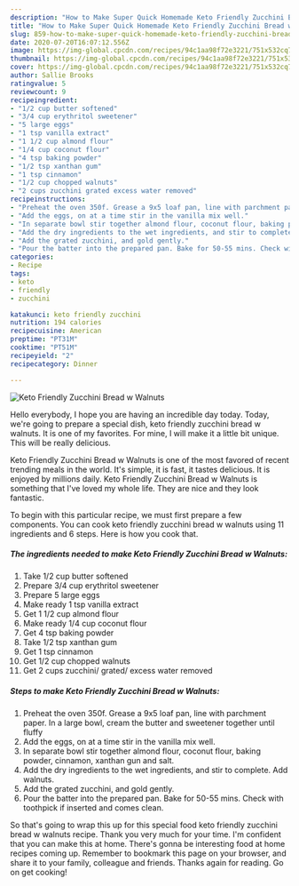 ```yaml
---
description: "How to Make Super Quick Homemade Keto Friendly Zucchini Bread w Walnuts"
title: "How to Make Super Quick Homemade Keto Friendly Zucchini Bread w Walnuts"
slug: 859-how-to-make-super-quick-homemade-keto-friendly-zucchini-bread-w-walnuts
date: 2020-07-20T16:07:12.556Z
image: https://img-global.cpcdn.com/recipes/94c1aa98f72e3221/751x532cq70/keto-friendly-zucchini-bread-w-walnuts-recipe-main-photo.jpg
thumbnail: https://img-global.cpcdn.com/recipes/94c1aa98f72e3221/751x532cq70/keto-friendly-zucchini-bread-w-walnuts-recipe-main-photo.jpg
cover: https://img-global.cpcdn.com/recipes/94c1aa98f72e3221/751x532cq70/keto-friendly-zucchini-bread-w-walnuts-recipe-main-photo.jpg
author: Sallie Brooks
ratingvalue: 5
reviewcount: 9
recipeingredient:
- "1/2 cup butter softened"
- "3/4 cup erythritol sweetener"
- "5 large eggs"
- "1 tsp vanilla extract"
- "1 1/2 cup almond flour"
- "1/4 cup coconut flour"
- "4 tsp baking powder"
- "1/2 tsp xanthan gum"
- "1 tsp cinnamon"
- "1/2 cup chopped walnuts"
- "2 cups zucchini grated excess water removed"
recipeinstructions:
- "Preheat the oven 350f. Grease a 9x5 loaf pan, line with parchment paper. In a large bowl, cream the butter and sweetener together until fluffy"
- "Add the eggs, on at a time stir in the vanilla mix well."
- "In separate bowl stir together almond flour, coconut flour, baking powder, cinnamon, xanthan gun and salt."
- "Add the dry ingredients to the wet ingredients, and stir to complete. Add walnuts."
- "Add the grated zucchini, and gold gently."
- "Pour the batter into the prepared pan. Bake for 50-55 mins. Check with toothpick if inserted and comes clean."
categories:
- Recipe
tags:
- keto
- friendly
- zucchini

katakunci: keto friendly zucchini 
nutrition: 194 calories
recipecuisine: American
preptime: "PT31M"
cooktime: "PT51M"
recipeyield: "2"
recipecategory: Dinner

---
```



![Keto Friendly Zucchini Bread w Walnuts](https://img-global.cpcdn.com/recipes/94c1aa98f72e3221/751x532cq70/keto-friendly-zucchini-bread-w-walnuts-recipe-main-photo.jpg)

Hello everybody, I hope you are having an incredible day today. Today, we're going to prepare a special dish, keto friendly zucchini bread w walnuts. It is one of my favorites. For mine, I will make it a little bit unique. This will be really delicious.



Keto Friendly Zucchini Bread w Walnuts is one of the most favored of recent trending meals in the world. It's simple, it is fast, it tastes delicious. It is enjoyed by millions daily. Keto Friendly Zucchini Bread w Walnuts is something that I've loved my whole life. They are nice and they look fantastic.


To begin with this particular recipe, we must first prepare a few components. You can cook keto friendly zucchini bread w walnuts using 11 ingredients and 6 steps. Here is how you cook that.

<!--inarticleads1-->

##### The ingredients needed to make Keto Friendly Zucchini Bread w Walnuts:

1. Take 1/2 cup butter softened
1. Prepare 3/4 cup erythritol sweetener
1. Prepare 5 large eggs
1. Make ready 1 tsp vanilla extract
1. Get 1 1/2 cup almond flour
1. Make ready 1/4 cup coconut flour
1. Get 4 tsp baking powder
1. Take 1/2 tsp xanthan gum
1. Get 1 tsp cinnamon
1. Get 1/2 cup chopped walnuts
1. Get 2 cups zucchini/ grated/ excess water removed




<!--inarticleads2-->

##### Steps to make Keto Friendly Zucchini Bread w Walnuts:

1. Preheat the oven 350f. Grease a 9x5 loaf pan, line with parchment paper. In a large bowl, cream the butter and sweetener together until fluffy
1. Add the eggs, on at a time stir in the vanilla mix well.
1. In separate bowl stir together almond flour, coconut flour, baking powder, cinnamon, xanthan gun and salt.
1. Add the dry ingredients to the wet ingredients, and stir to complete. Add walnuts.
1. Add the grated zucchini, and gold gently.
1. Pour the batter into the prepared pan. Bake for 50-55 mins. Check with toothpick if inserted and comes clean.




So that's going to wrap this up for this special food keto friendly zucchini bread w walnuts recipe. Thank you very much for your time. I'm confident that you can make this at home. There's gonna be interesting food at home recipes coming up. Remember to bookmark this page on your browser, and share it to your family, colleague and friends. Thanks again for reading. Go on get cooking!
